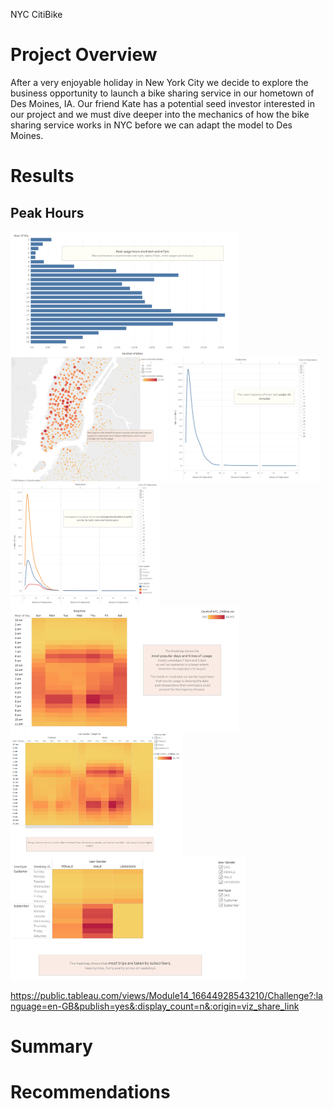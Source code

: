 NYC CitiBike

# Project Overview

After a very enjoyable holiday in New York City we decide to explore the business opportunity to launch a bike sharing service in our hometown of Des Moines, IA. Our friend Kate has a potential seed investor interested in our project and we must dive deeper into the mechanics of how the bike sharing service works in NYC before we can adapt the model to Des Moines.


# Results

## Peak Hours

<img align='center' src='Resources/Peak_Hours.png' height='200'>


<img align='center' src='Resources/Checkout_Locations.png' height='200'>


<img align='center' src='Resources/Trip_Duration.png' height='200'>


<img align='center' src='Resources/Duration_by_Gender.png' height='200'>


<img align='center' src='Resources/Weekday_per_Hour.png' height='200'>


<img align='center' src='Resources/Gender_by_Weekday_per_Hour.png' height='200'>


<img align='center' src='Resources/Trips_by_Gender_and_Weekday.png' height='200'>





https://public.tableau.com/views/Module14_16644928543210/Challenge?:language=en-GB&publish=yes&:display_count=n&:origin=viz_share_link




# Summary



# Recommendations



